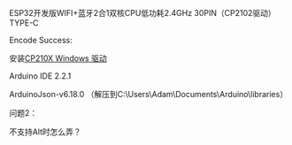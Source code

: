 
ESP32开发版WIFI+蓝牙2合1双核CPU低功耗2.4GHz 30PIN（CP2102驱动）TYPE-C



Encode Success:

安装[CP210X Windows 驱动](https://www.silabs.com/documents/public/software/CP210x_Windows_Drivers.zip)

Arduino IDE 2.2.1

ArduinoJson-v6.18.0 （解压到C:\Users\Adam\Documents\Arduino\libraries）


问题2：

不支持Alt时怎么弄？

